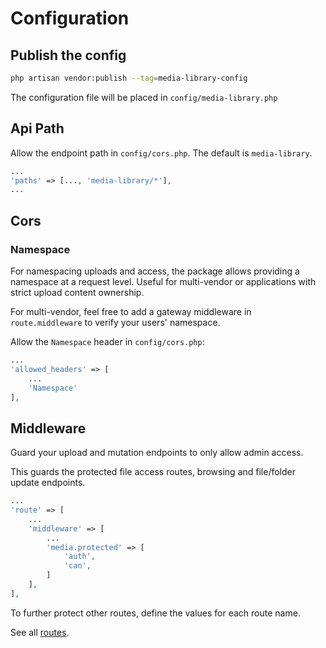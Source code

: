 # Configuration



## Publish the config



```bash
php artisan vendor:publish --tag=media-library-config
```

The configuration file will be placed in `config/media-library.php`

## Api Path
Allow the endpoint path in `config/cors.php`. The default is `media-library`.
```php
...
'paths' => [..., 'media-library/*'],
...
```


## Cors

### Namespace
For namespacing uploads and access, the package allows providing a namespace at a request level. Useful for multi-vendor or applications with strict upload content ownership.

For multi-vendor, feel free to add a gateway middleware in `route.middleware` to verify your users' namespace.

Allow the `Namespace` header in `config/cors.php`:

```php
...
'allowed_headers' => [
    ...
    'Namespace'
],
```


## Middleware

Guard your upload and mutation endpoints to only allow admin access.

This guards the protected file access routes, browsing and file/folder update endpoints.

```php
...
'route' => [
	...
    'middleware' => [
        ...
        'media.protected' => [
            'auth',
            'can',
        ]
    ],
],
```

To further protect other routes, define the values for each route name.

See all [routes](/routes).
